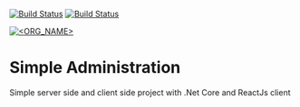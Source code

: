 [![Build Status](https://dev.azure.com/sjh-personal/Simple%20Administration/_apis/build/status/j-hashemi.SimpleAdministration?branchName=main)](https://dev.azure.com/sjh-personal/Simple%20Administration/_build/latest?definitionId=1&branchName=main)
[![Build Status](https://travis-ci.com/j-hashemi/SimpleAdministration.svg?branch=main)](https://travis-ci.com/j-hashemi/SimpleAdministration)

[![<ORG_NAME>](https://circleci.com/<VCS>/j-hashemi/SimpleAdministration.svg?style=svg)](<LINK>)



# Simple Administration
Simple server side and client side project with .Net Core and ReactJs client 

